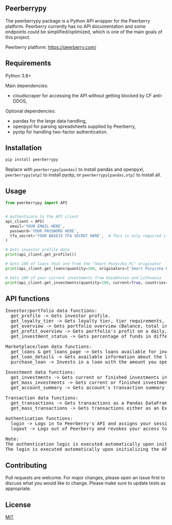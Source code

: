 ## Peerberrypy

The peerberrypy package is a Python API wrapper for the Peerberry platform.
Peerberry currently has no API documentation and some endpoints could be simplified/optimized, which is one of the main goals of this project.

Peerberry platform: https://peerberry.com/

## Requirements 

Python 3.8+

Main dependencies:
- cloudscraper for accessing the API without getting blocked by CF anti-DDOS,

Optional dependencies:
- pandas for the large data handling,
- openpyxl for parsing spreadsheets supplied by Peerberry,
- pyotp for handling two-factor authentication.

## Installation

```bash
pip install peerberrypy
```

Replace with `peerberrypy[pandas]` to install pandas and openpyxl, `peerberrypy[otp]` to install pyotp, or `peerberrypy[pandas,otp]` to install all.

## Usage

```python
from peerberrypy import API


# Authenticate to the API client
api_client = API(
  email='YOUR EMAIL HERE',
  password='YOUR PASSWORD HERE',
  tfa_secret='YOUR BASE32 TFA SECRET HERE',  # This is only required if you have two-factor authentication enabled on your account
)

# Gets investor profile data
print(api_client.get_profile())

# Gets 100 of loans that are from the "Smart Pozyczka PL" originator
print(api_client.get_loans(quantity=100, originators=['Smart Pozyczka PL']))

# Gets 100 of your current investments from Kazakhstan and Lithuania
print(api_client.get_investments(quantity=100, current=True, countries=['Kazakhstan', 'Lithuania'])
```

## API functions

<pre>
Investor/portfolio data functions:
  get_profile -> Gets investor profile.
  get_loyalty_tier -> Gets loyalty tier, tier requirements, and the tier's benefits.
  get_overview -> Gets portfolio overview (Balance, total invested, total profit, net annual return, etc.).
  get_profit_overview -> Gets portfolio's profit on a daily, monthly or yearly basis (Data used in your profile's profit chart).
  get_investment_status -> Gets percentage of funds in different investment statuses (Current, late by 1-15 days, 16-30 days, and 31-60 days).
 
Marketplace/loan data functions:
  get_loans & get_loans_page -> Gets loans available for investment in the Peerberry marketplace according to the filters you specify. get_loans_page also returns metadata.
  get_loan_details -> Gets available information about the loan, the borrower, and the loan's payments schedule.
  purchase_loan -> Invests in a loan with the amount you specify.

Investment data functions:
  get_investments -> Gets current or finished investments in accordance to the filters you specify (It's recommended to use the get_mass_investments function when fetching more than ~350 investments at once).
  get_mass_investments -> Gets current or finished investments either as an Excel or as a Pandas DataFrame in accordance with the filters you specify (It's recommended to use this function when fetching more than ~350 investments at once).
  get_account_summary -> Gets account's transaction summary (Invested funds, principal payments, interest payments, deposits, etc.).

Transaction data functions:
  get_transactions -> Gets transactions as a Pandas DataFrame in accordance with the filters you specify.
  get_mass_transactions -> Gets transactions either as an Excel or as a Pandas DataFrame.
  
Authentication functions:
  login -> Logs in to Peerberry's API and assigns your session an access token. Use is not recommended as it's done automatically when initializing API instance.
  logout -> Logs out of Peerberry and revokes your access token. Recommended to use after you finish all your operations.

Note:
The authentication logic is executed automatically upon initializing the API instance, only logout needs to be done manually.
The login is executed automatically upon initializing the API instance, only logout needs to be done manually (Login is still possible to do manually, but not recommended).
</pre>

## Contributing
Pull requests are welcome. For major changes, please open an issue first to discuss what you would like to change.
Please make sure to update tests as appropriate.

## License
[MIT](https://choosealicense.com/licenses/mit/)
